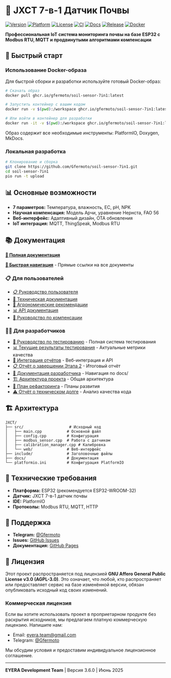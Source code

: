 # 🌱 JXCT 7-в-1 Датчик Почвы

[![Version](https://img.shields.io/github/v/tag/Gfermoto/soil-sensor-7in1?color=blue&label=version)](https://github.com/Gfermoto/soil-sensor-7in1/releases)
[![Platform](https://img.shields.io/badge/platform-ESP32-green.svg)](https://www.espressif.com/en/products/socs/esp32)
[![License](https://img.shields.io/github/license/Gfermoto/soil-sensor-7in1?color=yellow&label=license)](LICENSE)
[![CI](https://github.com/Gfermoto/soil-sensor-7in1/actions/workflows/ci.yml/badge.svg?branch=main)](https://github.com/Gfermoto/soil-sensor-7in1/actions/workflows/ci.yml) [![Docs](https://github.com/Gfermoto/soil-sensor-7in1/actions/workflows/pages.yml/badge.svg?branch=main)](https://github.com/Gfermoto/soil-sensor-7in1/actions/workflows/pages.yml) [![Release](https://github.com/Gfermoto/soil-sensor-7in1/actions/workflows/firmware_release.yml/badge.svg)](https://github.com/Gfermoto/soil-sensor-7in1/actions/workflows/firmware_release.yml) [![Docker](https://img.shields.io/github/v/release/Gfermoto/soil-sensor-7in1?label=docker&color=blue)](https://github.com/Gfermoto/soil-sensor-7in1/packages)

**Профессиональная IoT система мониторинга почвы на базе ESP32 с Modbus RTU, MQTT и продвинутыми алгоритмами компенсации**

## 🚀 Быстрый старт

### Использование Docker-образа

Для быстрой сборки и разработки используйте готовый Docker-образ:

```bash
# Скачать образ
docker pull ghcr.io/gfermoto/soil-sensor-7in1:latest

# Запустить контейнер с вашим кодом
docker run -v $(pwd):/workspace ghcr.io/gfermoto/soil-sensor-7in1:latest pio run

# Или войти в контейнер для разработки
docker run -it -v $(pwd):/workspace ghcr.io/gfermoto/soil-sensor-7in1:latest bash
```

Образ содержит все необходимые инструменты: PlatformIO, Doxygen, MkDocs.

### Локальная разработка

```bash
# Клонирование и сборка
git clone https://github.com/Gfermoto/soil-sensor-7in1.git
cd soil-sensor-7in1
pio run -t upload
```

## 📊 Основные возможности

- **7 параметров:** Температура, влажность, EC, pH, NPK
- **Научная компенсация:** Модель Арчи, уравнение Нернста, FAO 56
- **Веб-интерфейс:** Адаптивный дизайн, OTA обновления
- **IoT интеграция:** MQTT, ThingSpeak, Modbus RTU

## 📚 Документация

**[📖 Полная документация](https://gfermoto.github.io/soil-sensor-7in1/)**

**[🧭 Быстрая навигация](docs/NAVIGATION.md)** - Прямые ссылки на все документы

### 📋 Для пользователей
- [📋 Руководство пользователя](docs/manuals/USER_GUIDE.md)
- [🔧 Техническая документация](docs/manuals/TECHNICAL_DOCS.md)
- [🌱 Агрономические рекомендации](docs/manuals/AGRO_RECOMMENDATIONS.md)
- [📊 API документация](docs/manuals/API.md)
- [🔬 Руководство по компенсации](docs/manuals/COMPENSATION_GUIDE.md)

### 👨‍💻 Для разработчиков
- [🧪 Руководство по тестированию](docs/TESTING_GUIDE.md) - Полная система тестирования
- [📊 Текущие результаты тестирования](docs/CURRENT_TEST_RESULTS.md) - Актуальные метрики качества
- [🔄 Интеграция отчётов](docs/REPORTS_INTEGRATION.md) - Веб-интеграция и API
- [📋 Отчёт о завершении Этапа 2](docs/STAGE_2_COMPLETION_REPORT.md) - Итоговый отчёт
- [📖 Документация разработчика](docs/README.md) - Навигация по docs/
- [🏗️ Архитектура проекта](docs/dev/ARCH_OVERALL.md) - Общая архитектура
- [🔧 План рефакторинга](docs/dev/QA_REFACTORING_PLAN_2025H2.md) - Планы развития
- [⚠️ Отчёт о техническом долге](docs/dev/TECH_DEBT_REPORT_2025-06.md) - Анализ качества кода

## 🏗️ Архитектура

```
JXCT/
├── src/                    # Исходный код
│   ├── main.cpp           # Основной файл
│   ├── config.cpp         # Конфигурация
│   ├── modbus_sensor.cpp  # Работа с датчиком
│   ├── calibration_manager.cpp # Калибровка
│   └── web/               # Веб-интерфейс
├── include/               # Заголовочные файлы
├── docs/                  # Документация
└── platformio.ini         # Конфигурация PlatformIO
```

## 🔧 Технические требования

- **Платформа:** ESP32 (рекомендуется ESP32-WROOM-32)
- **Датчик:** JXCT 7-в-1 датчик почвы
- **IDE:** PlatformIO
- **Протоколы:** Modbus RTU, MQTT, HTTP

## 🤝 Поддержка

- **Telegram:** [@Gfermoto](https://t.me/Gfermoto)
- **Issues:** [GitHub Issues](https://github.com/Gfermoto/soil-sensor-7in1/issues)
- **Документация:** [GitHub Pages](https://gfermoto.github.io/soil-sensor-7in1/)

## 📄 Лицензия

Этот проект распространяется под лицензией **GNU Affero General Public License v3.0 (AGPL-3.0)**. Это означает, что любой, кто распространяет или предоставляет сервис на базе изменённой версии, обязан опубликовать исходный код своих изменений.

### Коммерческая лицензия

Если вы хотите использовать проект в проприетарном продукте без раскрытия исходников, мы предлагаем платную коммерческую лицензию. Напишите нам:

- Email: eyera.team@gmail.com
- Telegram: [@Gfermoto](https://t.me/Gfermoto)

Мы обсудим условия и предоставим индивидуальное лицензионное соглашение.

---

**EYERA Development Team** | Версия 3.6.0 | Июнь 2025
